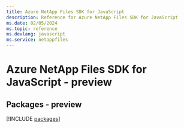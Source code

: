 ```yaml
---
title: Azure NetApp Files SDK for JavaScript
description: Reference for Azure NetApp Files SDK for JavaScript
ms.date: 02/05/2024
ms.topic: reference
ms.devlang: javascript
ms.service: netappfiles
---
```

# Azure NetApp Files SDK for JavaScript - preview
## Packages - preview
[!INCLUDE [packages](netapp-files-index.md)]